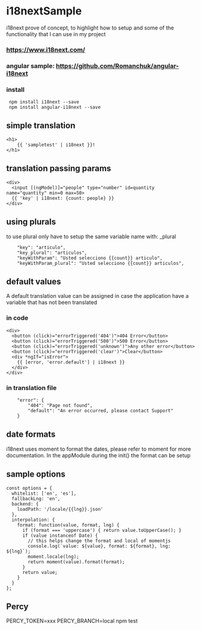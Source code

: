 # i18nextSample
i18next prove of concept, to highlight how to setup and some of the functionality that I can use in my project 
### https://www.i18next.com/
### angular sample: https://github.com/Romanchuk/angular-i18next
### install
```
 npm install i18next --save
 npm install angular-i18next --save
```

## simple translation
```
<h1>
    {{ 'sampletest' | i18next }}!
</h1>
```

## translation passing params
```
<div>
  <input [(ngModel)]="people" type="number" id=quantity name="quantity" min=0 max=50>
  {{ 'key' | i18next: {count: people} }}
</div>
```

## using plurals
to use plural only have to setup the same variable name with: _plural
```
    "key": "articulo",
    "key_plural": "articulos",
    "keyWithParam": "Usted selecciono {{count}} articulo",
    "keyWithParam_plural": "Usted selecciono {{count}} articulos",
```

## default values
A default translation value can be assigned in case the application have a variable that has not been translated
### in code
```
<div>
  <button (click)="errorTriggered('404')">404 Error</button>
  <button (click)="errorTriggered('500')">500 Error</button>
  <button (click)="errorTriggered('unknown')">Any other error</button>
  <button (click)="errorTriggered('clear')">Clear</button>
  <div *ngIf="isError">
    {{ [error, 'error.default'] | i18next }}
  </div>
</div>
```
### in translation file
```
    "error": {
        "404": "Page not found",
        "default": "An error occurred, please contact Support"
    }
```

## date formats
i18next uses moment to format the dates, please refer to moment for more documentation. In the appModule during the init() the format can be setup 

## sample options
```
const options = {
  whitelist: ['en', 'es'],
  fallbackLng: 'en',
  backend: {
    loadPath: '/locale/{{lng}}.json'
  },
  interpolation: {
    format: function(value, format, lng) {
      if (format === 'uppercase') { return value.toUpperCase(); }
      if (value instanceof Date) {
        // this helps change the format and local of momentjs
        console.log(`value: ${value}, format: ${format}, lng: ${lng}`);
        moment.locale(lng);
        return moment(value).format(format);
      }
      return value;
    }
  }
};
```

## Percy

PERCY_TOKEN=xxx PERCY_BRANCH=local npm test